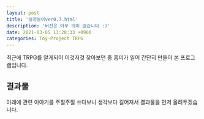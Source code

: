 ```yaml
---
layout: post
title: '설정놀이ver0.7.html'
description: '버전은 아무 의미 없습니다 :)'
date: 2021-03-05 13:28:33 +0900
categories: Toy-Project TRPG
---
```

최근에 TRPG를 알게되어 이것저것 찾아보던 중 흥미가 일어 간단히 만들어 본 프로그램입니다.

## 결과물
아래에 관련 이야기를 주절주절 쓰다보니 생각보다 길어져서 결과물을 먼저 올려두겠습니다.

<html lang="kr">
<head>
    <meta charset="UTF-8">
    <meta http-equiv="X-UA-Compatible" content="IE=edge">
    <meta name="viewport" content="width=device-width, initial-scale=1.0">
    <script src="https://cdn.jsdelivr.net/npm/clipboard@2.0.6/dist/clipboard.min.js"></script>
    <title>설정놀이</title>
    <style>
        .btn{
            width: 150px;

        }
        .box{
            border: 1px solid #2e2e2e;
        }
    </style>
</head>
<body>
    <input class="btn" type='button' onclick="addS()" value="설정추가">
    <!-- <input class="btn" type='button' onclick="extractS()" value="설정추출">-->
    <br><br>
    설정 저장하기 : <input class="btn" id='btn_save' type='button' onclick="saveS()" data-clipboard-target='#save_data' value="저장">
    <input type="text" name="save_data" id="save_data" readonly><br>
    설정 불러오기 : <input class="btn" id="btn_load" type='button' onclick="loadS()" value="데이터입력">
    <hr>
    <div class="box" id="box_btn_settings">
        <input type="button" onclick="addLine()" value="줄 추가">
    </div>
    <hr>
    <div class="box" id="box_output_settings">

    </div>
</body>
<script>
    new ClipboardJS('#btn_save')

    const div_box_btn_settings = document.getElementById('box_btn_settings')
    const div_box_output_settings = document.getElementById('box_output_settings')

    let categories = []
    
    class Category{
        constructor(category){
            this.category = category
            this.settings = []
            this.isUsed = []
            this.cntUsed = 0
            this.isEmpty = true
        }
        add(setting){
            this.settings.push(setting)
            this.isUsed.push(0)
            this.isEmpty = false
        }
        pop(idx){
            if(this.isUsed[idx]) return false

            this.isUsed[idx] = 1
            if(++this.cntUsed === this.settings.length){
                this.isEmpty = true
            }
            return this.settings[idx]
        }
        reset(){
            this.isUsed = new Array(this.settings.length).fill(0)
            this.cntUsed = 0
            this.isEmpty = this.settings.length === 0 ? true : false
        }
    }
    class Setting{
        constructor(content){
            this.content = content
        }
    }
    const addS = ()=>{
        let text_category = prompt('추가할 속성의 카테고리를 입력하세요.')
        let text_content = prompt('추가할 속성의 내용을 입력하세요.')

        for(let tmp_category of categories){
            if(tmp_category.category == text_category){
                let setting = new Setting(text_content)
                tmp_category.add(setting)
                return true
            }
        }

        let category = new Category(text_category)
        let setting = new Setting(text_content)
        category.add(setting)
        categories.push(category)

        let btn_category = document.createElement('input')
        btn_category.value = text_category
        btn_category.type = 'button'
        btn_category.onclick = function() {extractS(category)}

        div_box_btn_settings.appendChild(btn_category)

        return true
    }
    const extractS = (category)=>{
        let settings = category.settings

        if(category.isEmpty) return false

        let rand_num = parseInt(Math.random()*settings.length)
        while(category.isUsed[rand_num]){
            rand_num = parseInt(Math.random()*settings.length)
        }
        
        let p_setting = document.createElement('p')
        p_setting.innerText = category.pop(rand_num).content

        div_box_output_settings.appendChild(p_setting)

    }
    const addLine = ()=>{
        div_box_output_settings.appendChild(document.createElement('hr'))
        categories.map(category => category.reset())
    }
    const saveS = ()=>{
        categories.map(category => category.reset())
        save_data.value = JSON.stringify(categories)
        // alert('미구현')
    }
    const loadS = ()=>{
        let data = prompt('세이브 데이터를 입력하세요.')
        categories = JSON.parse(data)

        for(let category of categories){
            category.__proto__ = Category.prototype

            let btn_category = document.createElement('input')
            btn_category.value = category.category
            btn_category.type = 'button'
            btn_category.onclick = function() {extractS(category)}

            div_box_btn_settings.appendChild(btn_category)
        }
        // alert('미구현')
    }
</script>
</html>

## 배경
아래 주저리주저리 적어둔 것은 게임에 대해 공부라곤 1도 해보지 않은 무지한 사람의 개인적인 의견이므로 가볍게 읽어주시면 좋겠습니다. 

TRPG의 시나리오를 생각해보면, 배우(Actor)가 존재하고 어떠한 사건(Event)을 겪게 되는데, 그 과정에서 배우는 특정 행동(Action)을 취하고 그에 대한 결과(Result)를 받습니다.

그렇게 쌓인 결과, 여기선 설정이라고 부르겠습니다, 설정들이 모여 거대한 시나리오를 만들어나가게 됩니다.

미리 스토리가 정해져 있는 것이 아니라 설정에 따라 어떻게 진행될 지 예측할 수 없기에 더욱 매력적으로 느껴졌습니다.

<img src="/assets/imgs/post_55/그림1.png" alt="그림1" width=600/><br>
<small>대충 이런 느낌?</small>
{:style="text-align:center;"}

한편으로 생각해보면 요즘 인기를 끌고 있는 로그라이크 류 게임 뿐만 아니라 많은 게임들이 크게 보면 이런 시나리오의 연장선에 놓여있다고 볼 수 있지 않을까요?

결국은 로그라이크 게임 역시 스테이지를 클리어하면 보상(Result-Success)을, 생명이 다하면 패널티(Result-Fail)를 받아 시간이 지날수록 보상이 쌓이고 쌓여 캐릭터는 예측할 수 없는 방향으로 성장해나갑니다.

이 과정에서 결과(Result)의 가지수를 늘려 랜덤성을 극대화시킨다면 마음에 드는 결과를 뽑았을 때, 즉 가챠에 성공했을 때의 성취감은 이루 말할 수 없습니다.

물론 이 모든 희망찬 이야기는 게임의 밸런스가 무너지지 않는 선에서 일어나는 것으로, 밸런스를 잘 조율해야겠죠.

아무렴 어떨까, 설정과 설정이 겹쳐 시너지효과를 일으키는 것에 매력을 느낀 저는 간단히 설정놀음을 할 수 있는 이 프로그램을 만들게되었습니다.

섬세함이라고는 찾아볼 수 없는 정말 단순한 프로그램으로 만들었기 때문에 밸런스와 같이 고차원적인 문제는 고려하지 않을 수 있었습니다. 

## 기능
- 설정추가 : 카테고리를 설정하고 설정을 입력하면 해당 카테고리에서 랜덤으로 설정을 뽑을 수 있는 버튼이 생성됩니다. 이미 버튼이 존재한다면, 뽑을 수 있는 설정을 카테고리에 추가합니다.<br><br>
- 저장하기 : **자동으로 클립보드에 저장됩니다.** json 형태로 추출한 데이터는 이후 '불러오기' 기능을 사용하는데 활용됩니다. 메모장 같은 곳에 저장해두세요!<br><br>
- 불러오기 : 저장 데이터를 입력할 수 있습니다. 데이터에 맞춰 자동으로 버튼들이 추가됩니다. <br><br>
- 줄 추가 : 중복되는 설정이 들어가지 않게끔 설정해두었으나, 줄 추가 시 중복처리를 초기화시켜 새로운 마음으로 설정 가챠를 돌리실 수 있습니다.

## 느낌적인 느낌을 말씀드리자면

<img src="/assets/imgs/post_55/그림2.png" alt="그림2" width=600/><br>
<small>이런 느낌? 22</small>
{:style="text-align:center;"}

## 마지막으로

나중에 능력이 된다면 간단한 게임도 한 번 만들어보고 싶네요.